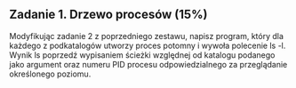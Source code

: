 ## Zadanie 1. Drzewo procesów (15%)
Modyfikując zadanie 2 z poprzedniego zestawu, napisz program, który dla każdego z podkatalogów utworzy proces potomny i wywoła polecenie ls -l. 
Wynik ls poprzedź wypisaniem ścieżki względnej od katalogu podanego jako argument oraz numeru PID procesu odpowiedzialnego za przeglądanie określonego poziomu.
